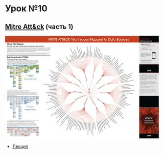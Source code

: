 # Урок №10
## [Mitre Att&ck](https://attack.mitre.org/matrices/enterprise/) (часть 1)

![](pics/mitre_matrix.png)

* [Лекция](10-Mitre.pdf)
